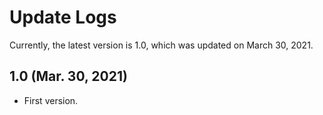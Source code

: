 # Update Logs
Currently, the latest version is 1.0, which was updated on March 30, 2021.

## 1.0 (Mar. 30, 2021)
- First version.